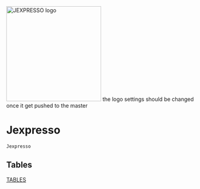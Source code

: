 <img src="https://github.com/smarras79/Jexpresso/blob/un/ci/assets/logo-ext2.png" width="250" title="JEXPRESSO logo">
the logo settings should be changed once it get pushed to the master

# Jexpresso

```@docs
Jexpresso
```

## Tables
[TABLES](@ref)
